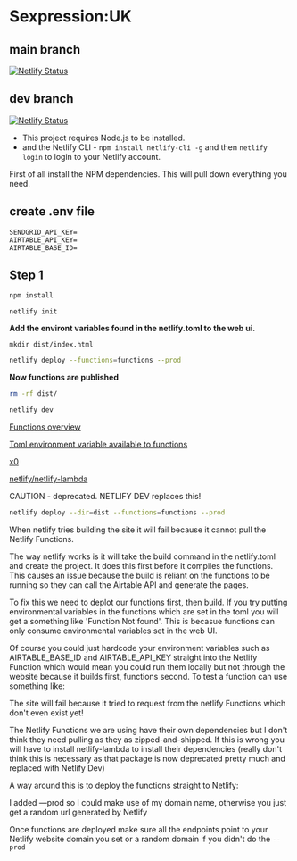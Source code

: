 # Sexpression:UK

## main branch
[![Netlify Status](https://api.netlify.com/api/v1/badges/ab979f81-b039-4ddf-af84-ced9ce8f5aba/deploy-status?branch=main)](https://app.netlify.com/sites/sexpression/deploys)

## dev branch
[![Netlify Status](https://api.netlify.com/api/v1/badges/ab979f81-b039-4ddf-af84-ced9ce8f5aba/deploy-status?branch=dev)](https://app.netlify.com/sites/sexpression/deploys)

- This project requires Node.js to be installed.
- and the Netlify CLI - `npm install netlify-cli -g` and then `netlify login` to login to your Netlify account.

First of all install the NPM dependencies. This will pull down everything you need.

## create .env file 
```
SENDGRID_API_KEY=
AIRTABLE_API_KEY=
AIRTABLE_BASE_ID=
```

## Step 1

```bash
npm install
```

```
netlify init
```

**Add the environt variables found in the netlify.toml to the web ui.**

```
mkdir dist/index.html
```

```bash
netlify deploy --functions=functions --prod
```

**Now functions are published**

```bash
rm -rf dist/
```

```bash
netlify dev
```

[Functions overview](https://docs.netlify.com/functions/overview/)

[Toml environment variable available to functions](https://community.netlify.com/t/toml-environment-variable-available-to-functions/4265)

[x0](https://cli.netlify.com/netlify-dev)

[netlify/netlify-lambda](https://github.com/netlify/netlify-lambda/)

CAUTION - deprecated. NETLIFY DEV replaces this!



```bash
netlify deploy --dir=dist --functions=functions --prod
```

When netlify tries building the site it will fail because it cannot pull the Netlify Functions.

The way netlify works is it will take the build command in the netlify.toml and create the project. It does this first before it compiles the functions. This causes an issue because the build is reliant on the functions to be running so they can call the Airtable API and generate the pages.

To fix this we need to deplot our functions first, then build. 
If you try putting environmental variables in the functions which are set in the toml you will get a something like 'Function Not found'. This is becasue functions can only consume environmental variables set in the web UI.

Of course you could just hardcode your environment variables such as AIRTABLE_BASE_ID and AIRTABLE_API_KEY straight into the Netlify Function which would mean you could run them locally but not through the website because it builds first, functions second. To test a function can use something like:

The site will fail because it tried to request from the netlify Functions which don't even exist yet!

The Netlify Functions we are using have their own dependencies but I don't think they need pulling as they as zipped-and-shipped. If this is wrong you will have to install netlify-lambda to install their dependencies (really don't think this is necessary as that package is now deprecated pretty much and replaced with Netlify Dev)

A way around this is to deploy the functions straight to Netlify:

I added —prod so I could make use of my domain name, otherwise you just get a random url generated by Netlify

Once functions are deployed make sure all the endpoints point to your Netlify website domain you set or a random domain if you didn't do the `--prod`